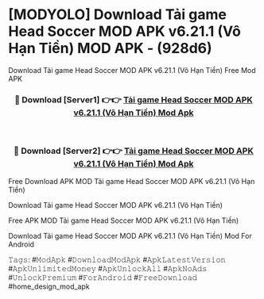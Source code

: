 # [MODYOLO] Download Tải game Head Soccer MOD APK v6.21.1 (Vô Hạn Tiền) MOD APK - (928d6)
Download Tải game Head Soccer MOD APK v6.21.1 (Vô Hạn Tiền) Free Mod APK

<div align="center">
<h3>🔴 Download [Server1] 👉👉 <a href="https://apk-comot.site?title=Tải_game_Head_Soccer_MOD_APK_v6.21.1_(Vô_Hạn_Tiền)">Tải game Head Soccer MOD APK v6.21.1 (Vô Hạn Tiền) Mod Apk</a></h3><br>

<h3>🔴 Download [Server2] 👉👉 <a href="https://apk-comot.site?title=Tải_game_Head_Soccer_MOD_APK_v6.21.1_(Vô_Hạn_Tiền)">Tải game Head Soccer MOD APK v6.21.1 (Vô Hạn Tiền) Mod Apk</a></h3>
</div>


Free Download APK MOD Tải game Head Soccer MOD APK v6.21.1 (Vô Hạn Tiền)

Download Tải game Head Soccer MOD APK v6.21.1 (Vô Hạn Tiền) 

Free APK MOD Tải game Head Soccer MOD APK v6.21.1 (Vô Hạn Tiền) 

Download Tải game Head Soccer MOD APK v6.21.1 (Vô Hạn Tiền) Mod For Android

𝚃𝚊𝚐𝚜: #𝙼𝚘𝚍𝙰𝚙𝚔 #𝙳𝚘𝚠𝚗𝚕𝚘𝚊𝚍𝙼𝚘𝚍𝙰𝚙𝚔 #𝙰𝚙𝚔𝙻𝚊𝚝𝚎𝚜𝚝𝚅𝚎𝚛𝚜𝚒𝚘𝚗 #𝙰𝚙𝚔𝚄𝚗𝚕𝚒𝚖𝚒𝚝𝚎𝚍𝙼𝚘𝚗𝚎𝚢 #𝙰𝚙𝚔𝚄𝚗𝚕𝚘𝚌𝚔𝙰𝚕𝚕 #𝙰𝚙𝚔𝙽𝚘𝙰𝚍𝚜 #𝚄𝚗𝚕𝚘𝚌𝚔𝙿𝚛𝚎𝚖𝚒𝚞𝚖 #𝙵𝚘𝚛𝙰𝚗𝚍𝚛𝚘𝚒𝚍 #𝙵𝚛𝚎𝚎𝙳𝚘𝚠𝚗𝚕𝚘𝚊𝚍 #home_design_mod_apk